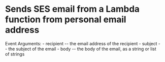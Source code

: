 
# Sends SES email from a Lambda function from personal email address

Event Arguments:
    - recipient -- the email address of the recipient
    - subject -- the subject of the email
    - body -- the body of the email, as a string or list of strings
